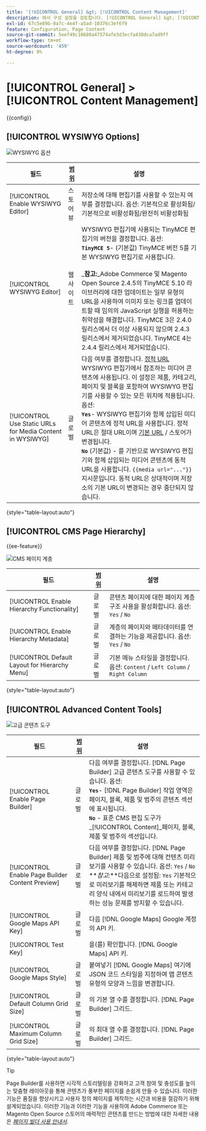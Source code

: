 ```yaml
---
title: '[!UICONTROL General] &gt; [!UICONTROL Content Management]'
description: 에서 구성 설정을 검토합니다. [!UICONTROL General] &gt; [!UICONTROL Content Management] 상거래 관리자의 페이지입니다.
exl-id: 67c5e89b-0a7c-4e4f-a5ad-10376c3ef6f9
feature: Configuration, Page Content
source-git-commit: 5eef49c10680a47574afe3d3ecfa430dca7ad9ff
workflow-type: tm+mt
source-wordcount: '459'
ht-degree: 0%

---
```


# [!UICONTROL General] > [!UICONTROL Content Management]

{{config}}

## [!UICONTROL WYSIWYG Options]

![WYSIWYG 옵션](./assets/content-management-wysiwyg-options.png)<!-- zoom -->

<!-- [WYSIWYG Options](https://docs.magento.com/user-guide/cms/editor.html) -->

| 필드 | [범위](../../getting-started/websites-stores-views.md#scope-settings) | 설명 |
|--- |--- |--- |
| [!UICONTROL Enable WYSIWYG Editor] | 스토어 뷰 | 저장소에 대해 편집기를 사용할 수 있는지 여부를 결정합니다. 옵션: 기본적으로 활성화됨/기본적으로 비활성화됨/완전히 비활성화됨 |
| [!UICONTROL WYSIWYG Editor] | 웹 사이트 | WYSIWYG 편집기에 사용되는 TinyMCE 편집기의 버전을 결정합니다. 옵션: <br/>**`TinyMCE 5`**- (기본값) TinyMCE 버전 5를 기본 WYSIWYG 편집기로 사용합니다.<br><br>_**&#x200B;참고:**_Adobe Commerce 및 Magento Open Source 2.4.5의 TinyMCE 5.10 라이브러리에 대한 업데이트는 일부 유형의 URL을 사용하여 이미지 또는 링크를 업데이트할 때 임의의 JavaScript 실행을 허용하는 취약성을 해결합니다. TinyMCE 3은 2.4.0 릴리스에서 더 이상 사용되지 않으며 2.4.3 릴리스에서 제거되었습니다. TinyMCE 4는 2.4.4 릴리스에서 제거되었습니다. |
| [!UICONTROL Use Static URLs for Media Content in WYSIWYG] | 글로벌 | 다음 여부를 결정합니다. [정적 URL](../../content-design/catalog-urls-dynamic-media.md) WYSIWYG 편집기에서 참조하는 미디어 콘텐츠에 사용됩니다. 이 설정은 제품, 카테고리, 페이지 및 블록을 포함하여 WYSIWYG 편집기를 사용할 수 있는 모든 위치에 적용됩니다. 옵션: <br/>**`Yes`**- WYSIWYG 편집기와 함께 삽입된 미디어 콘텐츠에 정적 URL을 사용합니다. 정적 URL은 절대 URL이며 [기본 URL](../../stores-purchase/store-urls.md) / 스토어가 변경됩니다.<br/>**`No`** (기본값) - 를 기반으로 WYSIWYG 편집기와 함께 삽입되는 미디어 콘텐츠에 동적 URL을 사용합니다.  `{{media url="..."}}` 지시문입니다. 동적 URL은 상대적이며 저장소의 기본 URL이 변경되는 경우 중단되지 않습니다. |

{style="table-layout:auto"}

## [!UICONTROL CMS Page Hierarchy]

{{ee-feature}}

![CMS 페이지 계층](./assets/content-management-cms-page-hierarchy.png)<!-- zoom -->

<!--[CMS Page Hierarchy](https://docs.magento.com/user-guide/cms/page-hierarchy.html) -->

| 필드 | [범위](../../getting-started/websites-stores-views.md#scope-settings) | 설명 |
|--- |--- |--- |
| [!UICONTROL Enable Hierarchy Functionality] | 글로벌 | 콘텐츠 페이지에 대한 페이지 계층 구조 사용을 활성화합니다. 옵션: `Yes` / `No` |
| [!UICONTROL Enable Hierarchy Metadata] | 글로벌 | 계층의 페이지와 메타데이터를 연결하는 기능을 제공합니다. 옵션: `Yes` / `No` |
| [!UICONTROL Default Layout for Hierarchy Menu] | 글로벌 | 기본 메뉴 스타일을 결정합니다. 옵션: `Content` / `Left Column` / `Right Column` |

{style="table-layout:auto"}

## [!UICONTROL Advanced Content Tools]

![고급 콘텐츠 도구](./assets/content-management-advanced-content-tools.png)<!-- zoom -->

<!-- [Advanced Content Tools](https://docs.magento.com/user-guide/cms/page-builder-workspace.html) -->

| 필드 | [범위](../../getting-started/websites-stores-views.md#scope-settings) | 설명 |
|--- |--- |--- |
| [!UICONTROL Enable Page Builder] | 글로벌 | 다음 여부를 결정합니다. [!DNL Page Builder] 고급 콘텐츠 도구를 사용할 수 있습니다. 옵션: <br/>**`Yes`**- [!DNL Page Builder] 작업 영역은 페이지, 블록, 제품 및 범주의 콘텐츠 섹션에 표시됩니다.<br/>**`No`** - 표준 CMS 편집 도구가 _[!UICONTROL Content]_페이지, 블록, 제품 및 범주의 섹션입니다. |
| [!UICONTROL Enable Page Builder Content Preview] | 글로벌 | 다음 여부를 결정합니다. [!DNL Page Builder] 제품 및 범주에 대해 컨텐츠 미리 보기를 사용할 수 있습니다. 옵션: `Yes` / `No` <br/>**_참고:_**다음으로 설정됨: `Yes` 기본적으로 미리보기를 해제하면 제품 또는 카테고리 양식 내에서 미리보기를 로드하여 발생하는 성능 문제를 방지할 수 있습니다. |
| [!UICONTROL Google Maps API Key] | 글로벌 | 다음 [!DNL Google Maps] Google 계정의 API 키. |
| [!UICONTROL Test Key] |  | 을(를) 확인합니다. [!DNL Google Maps] API 키. |
| [!UICONTROL Google Maps Style] | 글로벌 | 붙여넣기 [!DNL Google Maps] 여기에 JSON 코드 스타일을 지정하여 맵 콘텐츠 유형의 모양과 느낌을 변경합니다. |
| [!UICONTROL Default Column Grid Size] | 글로벌 | 의 기본 열 수를 결정합니다. [!DNL Page Builder] 그리드. |
| [!UICONTROL Maximum Column Grid Size] | 글로벌 | 의 최대 열 수를 결정합니다. [!DNL Page Builder] 그리드. |

{style="table-layout:auto"}

>[!TIP]
>
>Page Builder를 사용하면 시각적 스토리텔링을 강화하고 고객 참여 및 충성도를 높이는 맞춤형 레이아웃을 통해 콘텐츠가 풍부한 페이지를 손쉽게 만들 수 있습니다. 이러한 기능은 품질을 향상시키고 사용자 정의 페이지를 제작하는 시간과 비용을 절감하기 위해 설계되었습니다. 이러한 기능과 이러한 기능을 사용하여 Adobe Commerce 또는 Magento Open Source 스토어의 매력적인 콘텐츠를 만드는 방법에 대한 자세한 내용은 [_페이지 빌더 사용 안내서_](../../page-builder/guide-overview.md).
